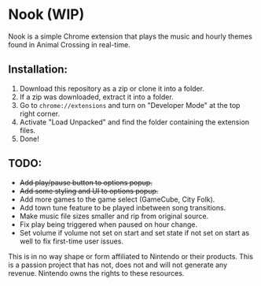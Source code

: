 # Nook (WIP)
Nook is a simple Chrome extension that plays the music and hourly themes found in Animal Crossing in real-time. 

## Installation:
1. Download this repository as a zip or clone it into a folder.
2. If a zip was downloaded, extract it into a folder.
3. Go to `chrome://extensions` and turn on "Developer Mode" at the top right corner.
4. Activate "Load Unpacked" and find the folder containing the extension files.
5. Done!

## TODO:
* ~~Add play/pause button to options popup.~~
* ~~Add some styling and UI to options popup.~~
* Add more games to the game select (GameCube, City Folk).
* Add town tune feature to be played inbetween song transitions.
* Make music file sizes smaller and rip from original source.
* Fix play being triggered when paused on hour change.
* Set volume if volume not set on start and set state if not set on start as well to fix first-time user issues.

This is in no way shape or form affiliated to Nintendo or their products. This is a passion project that has not, does not and will not generate any revenue. Nintendo owns the rights to these resources.
